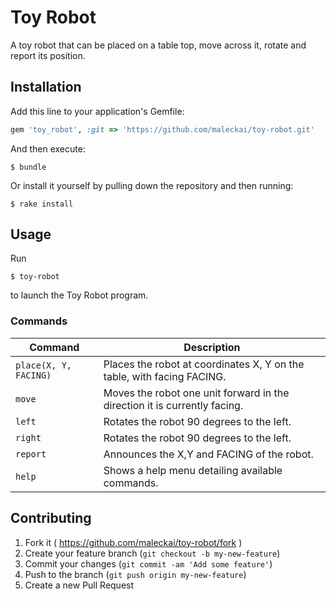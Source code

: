 # Toy Robot

A toy robot that can be placed on a table top, move across it, rotate and report its position.

## Installation

Add this line to your application's Gemfile:

```ruby
gem 'toy_robot', :git => 'https://github.com/maleckai/toy-robot.git'
```

And then execute:

    $ bundle

Or install it yourself by pulling down the repository and then running:

    $ rake install

## Usage

Run
 
    $ toy-robot

to launch the Toy Robot program.

### Commands

| Command               | Description                                                               |
| ----------------------| ------------------------------------------------------------------------- |
| `place(X, Y, FACING)` | Places the robot at coordinates X, Y on the table, with facing FACING.    |
| `move`                | Moves the robot one unit forward in the direction it is currently facing. |
| `left`                | Rotates the robot 90 degrees to the left.                                 |
| `right`               | Rotates the robot 90 degrees to the left.                                 |
| `report`              | Announces the X,Y and FACING of the robot.                                |
| `help`                | Shows a help menu detailing available commands.                           |

## Contributing

1. Fork it ( https://github.com/maleckai/toy-robot/fork )
2. Create your feature branch (`git checkout -b my-new-feature`)
3. Commit your changes (`git commit -am 'Add some feature'`)
4. Push to the branch (`git push origin my-new-feature`)
5. Create a new Pull Request
